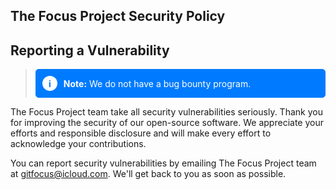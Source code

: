## The Focus Project Security Policy

## Reporting a Vulnerability

> <div style="border: 1px solid #007bff; padding: 10px; background-color: #007bff; color: white; border-radius: 5px; display: flex; align-items: center; font-size: 14px;">
>   <div style="width: 24px; height: 24px; border-radius: 50%; background-color: white; color: #007bff; display: flex; align-items: center; justify-content: center; margin-right: 10px; font-weight: bold; font-size: 14px;">
>     i
>   </div>
>   <div>
>     <strong>Note:</strong> We do not have a bug bounty program.
>   </div>
> </div>

The Focus Project team take all security vulnerabilities seriously. Thank you for improving the security of our open-source software. We appreciate your efforts and responsible disclosure and will make every effort to acknowledge your contributions.

You can report security vulnerabilities by emailing The Focus Project team at [gitfocus@icloud.com](mailto:gitfocus@icloud.com). We'll get back to you as soon as possible.